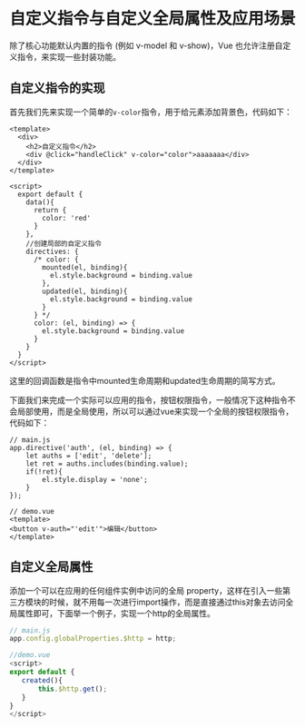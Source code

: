 # 自定义指令与自定义全局属性及应用场景

除了核心功能默认内置的指令 (例如 v-model 和 v-show)，Vue 也允许注册自定义指令，来实现一些封装功能。

## 自定义指令的实现

首先我们先来实现一个简单的`v-color`指令，用于给元素添加背景色，代码如下：

```vue
<template>
  <div>
    <h2>自定义指令</h2>
    <div @click="handleClick" v-color="color">aaaaaaa</div>
  </div>
</template>

<script>
  export default {
    data(){
      return {
        color: 'red'
      }
    }, 
    //创建局部的自定义指令
    directives: {
      /* color: {
        mounted(el, binding){
          el.style.background = binding.value
        },
        updated(el, binding){
          el.style.background = binding.value
        }
      } */
      color: (el, binding) => {
        el.style.background = binding.value
      }
    }
  }
</script>
```

这里的回调函数是指令中mounted生命周期和updated生命周期的简写方式。

下面我们来完成一个实际可以应用的指令，按钮权限指令，一般情况下这种指令不会局部使用，而是全局使用，所以可以通过vue来实现一个全局的按钮权限指令，代码如下：

```vue
// main.js
app.directive('auth', (el, binding) => {
    let auths = ['edit', 'delete'];
    let ret = auths.includes(binding.value);
    if(!ret){
    	el.style.display = 'none';
    }
});

// demo.vue
<template>
<button v-auth="'edit'">编辑</button>
</template>
```

## 自定义全局属性

添加一个可以在应用的任何组件实例中访问的全局 property，这样在引入一些第三方模块的时候，就不用每一次进行import操作，而是直接通过this对象去访问全局属性即可，下面举一个例子，实现一个http的全局属性。

```js
// main.js
app.config.globalProperties.$http = http;

//demo.vue
<script>
export default {
   created(){
       this.$http.get();
   }
}
</script>
```

